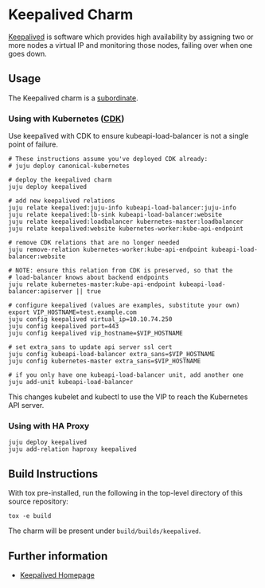 # Keepalived Charm

[Keepalived](http://www.keepalived.org/) is software which provides high
availability by assigning two or more nodes a virtual IP and monitoring
those nodes, failing over when one goes down.

## Usage

The Keepalived charm is a
[subordinate](https://jujucharms.com/docs/stable/authors-subordinate-applications).

### Using with Kubernetes ([CDK](https://jujucharms.com/canonical-kubernetes))

Use keepalived with CDK to ensure kubeapi-load-balancer is not a single
point of failure.

```
# These instructions assume you've deployed CDK already:
# juju deploy canonical-kubernetes

# deploy the keepalived charm
juju deploy keepalived

# add new keepalived relations
juju relate keepalived:juju-info kubeapi-load-balancer:juju-info
juju relate keepalived:lb-sink kubeapi-load-balancer:website
juju relate keepalived:loadbalancer kubernetes-master:loadbalancer
juju relate keepalived:website kubernetes-worker:kube-api-endpoint

# remove CDK relations that are no longer needed
juju remove-relation kubernetes-worker:kube-api-endpoint kubeapi-load-balancer:website

# NOTE: ensure this relation from CDK is preserved, so that the
# load-balancer knows about backend endpoints
juju relate kubernetes-master:kube-api-endpoint kubeapi-load-balancer:apiserver || true

# configure keepalived (values are examples, substitute your own)
export VIP_HOSTNAME=test.example.com
juju config keepalived virtual_ip=10.10.74.250
juju config keepalived port=443
juju config keepalived vip_hostname=$VIP_HOSTNAME

# set extra_sans to update api server ssl cert
juju config kubeapi-load-balancer extra_sans=$VIP_HOSTNAME
juju config kubernetes-master extra_sans=$VIP_HOSTNAME

# if you only have one kubeapi-load-balancer unit, add another one
juju add-unit kubeapi-load-balancer

```
This changes kubelet and kubectl to use the VIP to reach the Kubernetes API server.

### Using with HA Proxy
```
juju deploy keepalived
juju add-relation haproxy keepalived

```

## Build Instructions

With tox pre-installed, run the following in the top-level directory of this
source repository:

```
tox -e build
```

The charm will be present under `build/builds/keepalived`.

## Further information

- [Keepalived Homepage](http://www.keepalived.org/)
